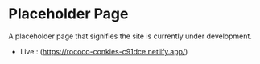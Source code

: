 # Placeholder Page

A placeholder page that signifies the site is currently under development.


- Live:: (https://rococo-conkies-c91dce.netlify.app/)
